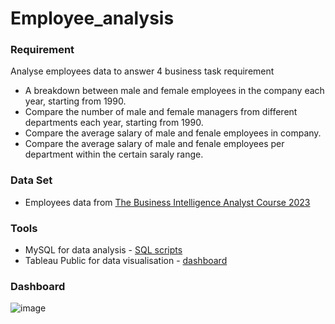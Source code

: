 # Employee_analysis

### Requirement 
Analyse employees data to answer 4 business task requirement 
- A breakdown between male and female employees in the company each year, starting from 1990.
- Compare the number of male and female managers from different departments each year, starting from 1990.
- Compare the average salary of male and fenale employees in company.
- Compare the average salary of male and fenale employees per department within the certain saraly range.

### Data Set 
- Employees data from [The Business Intelligence Analyst Course 2023](https://www.dropbox.com/s/3czfpe0njsq868q/employees_mod.sql?dl=0)

### Tools
- MySQL for data analysis - [SQL scripts](https://github.com/stlionnn/Employee_analysis/blob/main/Employees_SQLQuery.sql)
- Tableau Public for data visualisation - [dashboard](https://public.tableau.com/app/profile/kampee.peerakhum/viz/Employees_analysis_dashboard/Dashboard1#1)

### Dashboard
![image](https://github.com/stlionnn/Employee_analysis/assets/98281969/efa9a03f-9c46-40cc-94b6-f1a54c38e37a)
